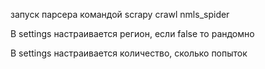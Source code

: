 запуск парсера командой scrapy crawl nmls_spider

В settings настраивается регион, если false то рандомно

В settings настраивается количество, сколько попыток